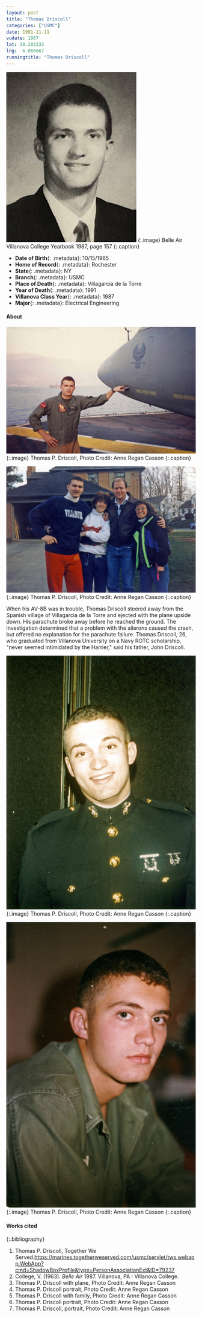 ```yaml
---
layout: post
title: "Thomas Driscoll"
categories: ["USMC"]
date: 1991-11-11
vudate: 1987
lat: 38.283333
lng: -6.066667
runningtitle: "Thomas Driscoll"
---
```


![Thomas Driscoll](images/ThomasDriscollBelleAir.jpg)
   {:.image}
Belle Air Villanova College Yearbook 1987, page 157
  {:.caption}

* **Date of Birth**{: .metadata}: 10/15/1965
* **Home of Record**{: .metadata}: Rochester
* **State**{: .metadata}: NY
* **Branch**{: .metadata}: USMC
* **Place of Death**{: .metadata}: Villagarcía de la Torre
* **Year of Death**{: .metadata}: 1991
* **Villanova Class Year**{: .metadata}: 1987
* **Major**{: .metadata}: Electrical Engineering

#### About

![Thomas P. Driscoll, Photo Credit: Anne Regan Casson](images/ThomasDriscoll_2.jpg)
   {:.image}
Thomas P. Driscoll, Photo Credit: Anne Regan Casson
   {:.caption}

![Thomas P. Driscoll, Photo Credit: Anne Regan Casson](images/ThomasDriscoll_5.jpg)
   {:.image}
Thomas P. Driscoll, Photo Credit: Anne Regan Casson
   {:.caption}

When his AV-8B was in trouble, Thomas Driscoll steered away from the Spanish village of Villagarcia de la Torre and ejected with the plane upside down. His parachute broke away before he reached the ground. The investigation determined that a problem with the ailerons caused the crash, but offered no explanation for the parachute failure. Thomas Driscoll, 26, who graduated from Villanova University on a Navy ROTC scholarship, "never seemed intimidated by the Harrier," said his father, John Driscoll.

![Thomas P. Driscoll, Photo Credit: Anne Regan Casson](images/ThomasDriscoll_4.jpg)
   {:.image}
Thomas P. Driscoll, Photo Credit: Anne Regan Casson
   {:.caption}

![Thomas P. Driscoll, Photo Credit: Anne Regan Casson](images/ThomasDriscoll_3.jpg)
   {:.image}
Thomas P. Driscoll, Photo Credit: Anne Regan Casson
   {:.caption}

#### Works cited

{:.bibliography}

1. Thomas P. Driscoll, Together We Served.<https://marines.togetherweserved.com/usmc/servlet/tws.webapp.WebApp?cmd=ShadowBoxProfile&type=PersonAssociationExt&ID=79237>
2. College, V. (1963). _Belle Air_ 1987. Villanova, PA : Villanova College.
2. Thomas P. Driscoll with plane, Photo Credit: Anne Regan Casson
3. Thomas P. Driscoll portrait, Photo Credit: Anne Regan Casson
4. Thomas P. Driscoll with family, Photo Credit: Anne Regan Casson
5. Thomas P. Driscoll portrait, Photo Credit: Anne Regan Casson
6. Thomas P. Driscoll, portrait, Photo Credit: Anne Regan Casson
